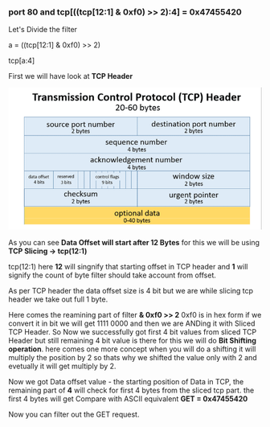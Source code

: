 ### port 80 and tcp[((tcp[12:1] & 0xf0) >> 2):4] = 0x47455420

Let's Divide the filter 

a = ((tcp[12:1] & 0xf0) >> 2)

tcp[a:4]

First we will have look at **TCP Header**

![TcpHeader](images/tcph.png)

As you can see **Data Offset will start after 12 Bytes** 
for this we will be using **TCP Slicing -> tcp(12:1)**

tcp(12:1) here **12** will singnify that starting offset in TCP header and 
**1** will signify the count of byte filter should take account from offset.

As per TCP header the data offset size is 4 bit but we are while slicing tcp header 
we take out full 1 byte.

Here comes the reamining part of filter **& 0xf0 >> 2**
0xf0 is in hex form if we convert it in bit we will get 1111 0000 and 
then we are ANDing it with Sliced TCP Header.
So Now we successfully got first 4 bit values from sliced TCP Header 
but still remaining 4 bit value is there for this we will do **Bit Shifting operation**. 
here comes one more concept when you will do a shifting it will multiply the position 
by 2 so thats why we shifted the value only with 2 and evetually it will get multiply by 2.

Now we got Data offset value - the starting position of Data in TCP,
the remaining part of **4** will check for first 4 bytes from the sliced tcp part.
the first 4 bytes will get Compare with ASCII equivalent **GET = 0x47455420**

Now you can filter out the GET request.
